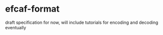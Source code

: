 # efcaf-format
draft specification for now, will include tutorials for encoding and decoding eventually
